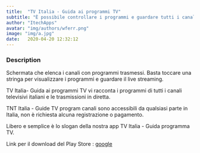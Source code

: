 ```yaml
---
title:  "TV Italia - Guida ai programmi TV"
subtitle: "È possibile controllare i programmi e guardare tutti i canali televisivi italiani...Leggi di più"
author: "ItechApps"
avatar: "img/authors/wferr.png"
image: "img/a.jpg"
date:   2020-04-20 12:32:12
---
```


### Description
Schermata che elenca i canali con programmi trasmessi. Basta toccare una stringa per visualizzare i programmi e guardare il live streaming.

TV Italia- Guida ai programmi TV vi racconta i programmi di tutti i canali televisivi italiani e le trasmissioni in diretta.

TNT Italia - Guide TV program canali sono accessibili da qualsiasi parte in Italia, non è richiesta alcuna registrazione o pagamento.

Libero e semplice è lo slogan della nostra app TV Italia - Guida programma TV.

Link per il download del Play Store : <a href="https://play.google.com/store/apps/details?id=com.itech.programmetv.italia" title="TV Italia - Guida ai programmi TV">google</a>


